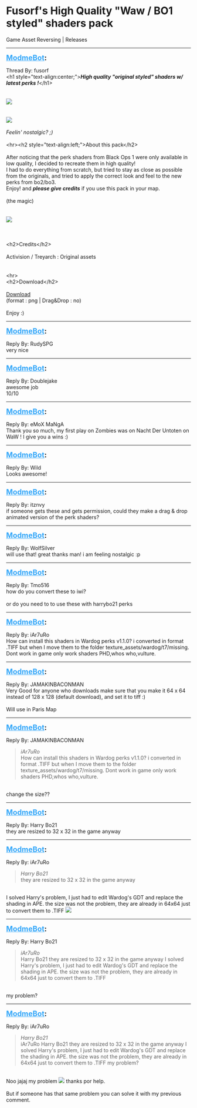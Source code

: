 # Fusorf's High Quality "Waw / BO1 styled" shaders pack
Game Asset Reversing | Releases

---
<strong style="font-size: 1.4em;"><span style="text-decoration: underline;text-decoration-color: #34a7f9;"><span style="color:#34a7f9;">ModmeBot</span></span>:</strong>

<p>Thread By: fusorf<br />&lt;h1 style=&quot;text-align:center;&quot;&gt;<strong><em>High quality &quot;original styled&quot; shaders w/ latest perks !</em></strong>&lt;/h1&gt;<br /> <br /><strong><em></em></strong><br /><img style="max-width: 500px;" src="http://image.noelshack.com/fichiers/2017/12/1490400357-expo.png"><br /> <br /> <br /><img style="max-width: 500px;" src="http://image.noelshack.com/fichiers/2017/12/1490400357-expo2.png"><br /> <br /><em>Feelin&#39; nostalgic? ;)</em><br /> <br />&lt;hr&gt;&lt;h2 style=&quot;text-align:left;&quot;&gt;About this pack&lt;/h2&gt;<br /> <br />After noticing that the perk shaders from Black Ops 1 were only available in low quality, I decided to recreate them in high quality!<br />I had to do everything from scratch, but tried to stay as close as possible from the originals, and tried to apply the correct look and feel to the new perks from bo2/bo3.<br />Enjoy! and <em><strong>please give credits</strong></em> if you use this pack in your map.<br /> <br />(the magic)<br /> <br /><br />
<img style="max-width: 500px;" src="http://image.noelshack.com/fichiers/2017/12/1490400719-demo.png">
<br /><br /> <br /> <br />&lt;h2&gt;Credits&lt;/h2&gt;<br /> <br />Activision / Treyarch : Original assets<br /> <br /> <br />&lt;hr&gt; <br />&lt;h2&gt;Download&lt;/h2&gt;<br /> <br /><a href="https://www.mediafire.com/?i6a24k73bp640mv">Download</a> <br />(format : png | Drag&amp;Drop : no)<br /> <br />Enjoy :)</p>

---
<strong style="font-size: 1.4em;"><span style="text-decoration: underline;text-decoration-color: #34a7f9;"><span style="color:#34a7f9;">ModmeBot</span></span>:</strong>

<p>Reply By: RudySPG<br />very nice</p>

---
<strong style="font-size: 1.4em;"><span style="text-decoration: underline;text-decoration-color: #34a7f9;"><span style="color:#34a7f9;">ModmeBot</span></span>:</strong>

<p>Reply By: Doublejake<br />awesome job<br />10/10</p>

---
<strong style="font-size: 1.4em;"><span style="text-decoration: underline;text-decoration-color: #34a7f9;"><span style="color:#34a7f9;">ModmeBot</span></span>:</strong>

<p>Reply By: eMoX MaNgA<br />Thank you so much, my first play on Zombies was on Nacht Der Untoten on WaW ! I give you a wins :)</p>

---
<strong style="font-size: 1.4em;"><span style="text-decoration: underline;text-decoration-color: #34a7f9;"><span style="color:#34a7f9;">ModmeBot</span></span>:</strong>

<p>Reply By: Wild<br />Looks awesome!</p>

---
<strong style="font-size: 1.4em;"><span style="text-decoration: underline;text-decoration-color: #34a7f9;"><span style="color:#34a7f9;">ModmeBot</span></span>:</strong>

<p>Reply By: itznvy<br />if someone gets these and gets permission, could they make a drag &amp; drop animated version of the perk shaders?</p>

---
<strong style="font-size: 1.4em;"><span style="text-decoration: underline;text-decoration-color: #34a7f9;"><span style="color:#34a7f9;">ModmeBot</span></span>:</strong>

<p>Reply By: WolfSilver<br />will use that! great thanks man! i am feeling nostalgic :p</p>

---
<strong style="font-size: 1.4em;"><span style="text-decoration: underline;text-decoration-color: #34a7f9;"><span style="color:#34a7f9;">ModmeBot</span></span>:</strong>

<p>Reply By: Tmo516<br />how do you convert these to iwi?<br /> <br />or do you need to to use these with harrybo21 perks</p>

---
<strong style="font-size: 1.4em;"><span style="text-decoration: underline;text-decoration-color: #34a7f9;"><span style="color:#34a7f9;">ModmeBot</span></span>:</strong>

<p>Reply By: iAr7uRo<br />How can install this shaders in Wardog perks v1.1.0? i converted in format .TIFF but when I move them to the folder texture_assets/wardog/t7/missing. Dont work in game only work shaders PHD,whos who,vulture.</p>

---
<strong style="font-size: 1.4em;"><span style="text-decoration: underline;text-decoration-color: #34a7f9;"><span style="color:#34a7f9;">ModmeBot</span></span>:</strong>

<p>Reply By: JAMAKINBACONMAN<br />Very Good for anyone who downloads make sure that you make it 64 x 64 instead of 128 x 128 (default download), and set it to tiff :)<br /> <br />Will use in Paris Map</p>

---
<strong style="font-size: 1.4em;"><span style="text-decoration: underline;text-decoration-color: #34a7f9;"><span style="color:#34a7f9;">ModmeBot</span></span>:</strong>

<p>Reply By: JAMAKINBACONMAN<br /><blockquote><em>iAr7uRo</em><br />How can install this shaders in Wardog perks v1.1.0? i converted in format .TIFF but when I move them to the folder texture_assets/wardog/t7/missing. Dont work in game only work shaders PHD,whos who,vulture.    </blockquote><br /> change the size??</p>

---
<strong style="font-size: 1.4em;"><span style="text-decoration: underline;text-decoration-color: #34a7f9;"><span style="color:#34a7f9;">ModmeBot</span></span>:</strong>

<p>Reply By: Harry Bo21<br />they are resized to 32 x 32 in the game anyway</p>

---
<strong style="font-size: 1.4em;"><span style="text-decoration: underline;text-decoration-color: #34a7f9;"><span style="color:#34a7f9;">ModmeBot</span></span>:</strong>

<p>Reply By: iAr7uRo<br /><blockquote><em>Harry Bo21</em><br />they are resized to 32 x 32 in the game anyway</blockquote><br /> I solved Harry&#39;s problem, I just had to edit Wardog&#39;s GDT and replace the shading in APE. the size was not the problem, they are already in 64x64 just to convert them to .TIFF <img style="max-width: 500px;" src="http://aviacreations.com/modme/emoticons/cool.png"></p>

---
<strong style="font-size: 1.4em;"><span style="text-decoration: underline;text-decoration-color: #34a7f9;"><span style="color:#34a7f9;">ModmeBot</span></span>:</strong>

<p>Reply By: Harry Bo21<br /><blockquote><em>iAr7uRo</em><br />Harry Bo21 they are resized to 32 x 32 in the game anyway  I solved Harry&#39;s problem, I just had to edit Wardog&#39;s GDT and replace the shading in APE. the size was not the problem, they are already in 64x64 just to convert them to .TIFF </blockquote><br /> my problem?</p>

---
<strong style="font-size: 1.4em;"><span style="text-decoration: underline;text-decoration-color: #34a7f9;"><span style="color:#34a7f9;">ModmeBot</span></span>:</strong>

<p>Reply By: iAr7uRo<br /><blockquote><em>Harry Bo21</em><br />iAr7uRo Harry Bo21 they are resized to 32 x 32 in the game anyway  I solved Harry&#39;s problem, I just had to edit Wardog&#39;s GDT and replace the shading in APE. the size was not the problem, they are already in 64x64 just to convert them to .TIFF   my problem?</blockquote><br /> Noo jajaj my problem <img style="max-width: 500px;" src="http://aviacreations.com/modme/emoticons/silly.png"> thanks por help.<br /> <br />But if someone has that same problem you can solve it with my previous comment.</p>
